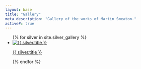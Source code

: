 ```yaml
---
layout: base
title: "Gallery"
meta_description: "Gallery of the works of Martin Smeaton."
activeP: true
---
```


  <section>
    <ul id="gallery">
    {% for silver in site.silver_gallery %}
      <li>
        <a href="{{ silver.permalink | relative_url }}">
          <img src="{{ silver.img_small | relative_url }}" alt="{{ silver.title }}">
          <p>{{ silver.title }}</p>
        </a>
      </li>
    {% endfor %}
    </ul>
  </section>

